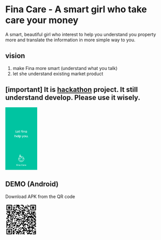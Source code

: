 # Fina Care - A smart girl who take care your money

A smart, beautiful girl who interest to help you understand you property more and translate the information in more simple way to you.

## vision

1.  make Fina more smart (understand what you talk)
2.  let she understand existing market product

## [important] It is [hackathon](http://finhack.io/) project. It still understand develop. Please use it wisely.

<img src="./assets/splash.png" width="100">

## DEMO (Android)

Download APK from the QR code

<img src="./assets/fina.png" width="100">
